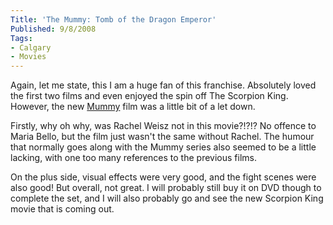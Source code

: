 ```yaml
---
Title: 'The Mummy: Tomb of the Dragon Emperor'
Published: 9/8/2008
Tags:
- Calgary
- Movies
---
```


Again, let me state, this I am a huge fan of this franchise. Absolutely loved the first two films and even enjoyed the spin off The Scorpion King. However, the new [Mummy](http://www.imdb.com/title/tt0443701/) film was a little bit of a let down.

Firstly, why oh why, was Rachel Weisz not in this movie?!?!? No offence to Maria Bello, but the film just wasn't the same without Rachel. The humour that normally goes along with the Mummy series also seemed to be a little lacking, with one too many references to the previous films.

On the plus side, visual effects were very good, and the fight scenes were also good! But overall, not great. I will probably still buy it on DVD though to complete the set, and I will also probably go and see the new Scorpion King movie that is coming out.
